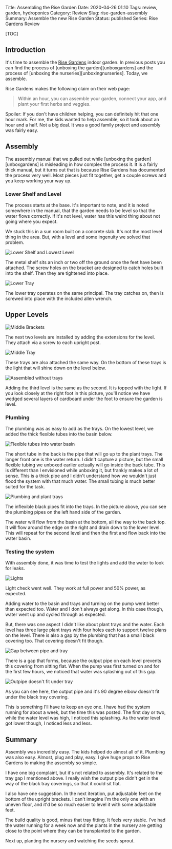 Title: Assembling the Rise Garden
Date: 2020-04-26 01:10
Tags: review, garden, hydroponics
Category: Review
Slug: rise-garden-assembly
Summary: Assemble the new Rise Garden
Status: published
Series: Rise Gardens Review


[TOC]

## Introduction

It's time to assemble the [Rise Gardens][risegardens] indoor garden. In previous posts you can find the
process of [unboxing the garden][unboxgardens] and the process of [unboxing the nurseries][unboxingnurseries].
Today, we assemble.

Rise Gardens makes the following claim on their web page:

> Within an hour, you can assemble your garden, connect your app, and plant your first herbs and veggies.

Spoiler: If you don't have children helping, you can definitely hit that one hour mark. For me, the kids wanted to help
assemble, so it took about an hour and a half. Not a big deal. It was a good family project and assembly was fairly easy.

## Assembly

The assembly manual that we pulled out while [unboxing the garden][unboxgardens] is misleading in how complex
the process it. It is a fairly thick manual, but it turns out that is because Rise Gardens has documented the
process very well. Most pieces just fit together, get a couple screws and you keep working your way up.

### Lower Shelf and Level

The process starts at the base. It's important to note, and it is noted somewhere in the manual, that the
garden needs to be level so that the water flows correctly. If it's not level, water has this weird thing
about not going where you expect.

We stuck this in a sun room built on a concrete slab. It's not the most level thing in the area. But, with a
level and some ingenuity we solved that problem.

![Lower Shelf and Lowest Level][shelf]

The metal shelf sits an inch or two off the ground once the feet have been attached. The screw holes on the bracket
are designed to catch holes built into the shelf. Then they are tightened into place.

![Lower Tray][lowtray]

The lower tray operates on the same principal. The tray catches on, then is screwed into place with the
included allen wrench.

## Upper Levels

![Middle Brackets][middlebrackets]

The next two levels are installed by adding the extensions for the level. They attach via a screw to
each upright post.

![Middle Tray][middletray]

These trays are also attached the same way. On the bottom of these trays is the light that will shine down
on the level below.

![Assembled without trays][threelevels]

Adding the third level is the same as the second. It is topped with the light. If you look closely at the
right foot in this picture, you'll notice we have wedged several layers of cardboard under the foot to
ensure the garden is level.

### Plumbing

The plumbing was as easy to add as the trays. On the lowest level, we added the thick flexible tubes into the basin
below.

![Flexible tubes into water basin][basin]

The short tube in the back is the pipe that will go up to the plant trays. The longer front one is the water return.
I didn't capture a picture, but the small flexible tubing we unboxed earlier actually will go inside the back tube.
This is different than I envisioned while unboxing it, but frankly makes a lot of sense. This is a thick pipe and I
didn't understand how we wouldn't just flood the system with that much water. The small tubing is much better suited
for the task.

![Plumbing and plant trays][planttrays]

The inflexible black pipes fit into the trays. In the picture above, you can see the plumbing pipes on the left
hand side of the garden.

The water will flow from the basin at the bottom, all the way to the back top. It will flow around the edge on the right
and drain down to the lower level. This will repeat for the second level and then the first and flow back into the
water basin.

### Testing the system

With assembly done, it was time to test the lights and add the water to look for leaks.

![Lights][lights]

Light check went well. They work at full power and 50% power, as expected.

Adding water to the basin and trays and turning on the pump went better than expected too. Water and I
don't always get along. In this case though, water went up and cycled through as expected.

But, there was one aspect I didn't like about plant trays and the water. Each level has three
large plant trays with four holes each to support twelve plans on the level. There is also a gap
by the plumbing that has a small black covering too. That covering doesn't fit though.

![Gap between pipe and tray][gap]

There is a gap that forms, because the output pipe on each level prevents this covering
from sitting flat. When the pump was first turned on and for the first few hours, we noticed
that water was splashing out of this gap.

![Outpipe doesn't fit under tray][gappipe]

As you can see here, the output pipe and it's 90 degree elbow doesn't fit under the black
tray covering.

This is something I'll have to keep an eye one. I have had the system running for about
a week, but the time this was posted. The first day or two, while the water level was high,
I noticed this splashing. As the water level got lower though, I noticed less and less.

## Summary

Assembly was incredibly easy. The kids helped do almost all of it. Plumbing was also easy. Almost,
plug and play, easy. I give huge props to Rise Gardens to making the assembly so simple.

I have one big complaint, but it's not related to assembly. It's related to the tray
gap I mentioned above. I really wish the output pipe didn't get in the way of the
black tray coverings, so that it could sit flat.

I also have one suggestion. In the next iteration, put adjustable feet on the bottom of the
upright brackets. I can't imagine I'm the only one with an uneven floor, and it'd be so
much easier to level it with some adjustable feet.

The build quality is good, minus that tray fitting. It feels very stable. I've had the water running for a week now
and the plants in the nursery are getting close to the point where they can be transplanted to the
garden.

Next up, planting the nursery and watching the seeds sprout.



 [risegardens]: https://risegardens.com/
 [unboxgarden]: {filename}2020_04_22_rise_garden_unbox.md
 [unboxnurseries]: {filename}2020_04_24_nursery_unbox.md
 [shelf]: {attach}images/garden/3_assembly/lower_brackets.jpg
 [lowtray]: {attach}images/garden/3_assembly/lower_tray.jpg
 [middlebrackets]: {attach}images/garden/3_assembly/middle_tray_brackets.jpg
 [middletray]: {attach}images/garden/3_assembly/middle_tray.jpg
 [threelevels]: {attach}images/garden/3_assembly/assembled_no_trays.jpg
 [basin]: {attach}images/garden/3_assembly/water_basin_plumbing.jpg
 [planttrays]: {attach}images/garden/3_assembly/plant_trays.jpg
 [lights]: {attach}images/garden/3_assembly/lights.jpg
 [gap]: {attach}images/garden/3_assembly/gap.jpg
 [gappipe]: {attach}images/garden/3_assembly/gap_pipe.jpg
